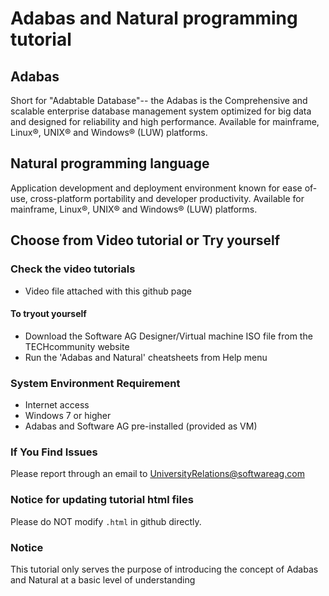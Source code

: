 
# Adabas and Natural programming tutorial
  

## Adabas

Short for "Adabtable Database"-- the Adabas is the Comprehensive and scalable enterprise database management system optimized for big data and designed for reliability and high performance. Available for mainframe, Linux®, UNIX® and Windows® (LUW) platforms.

## Natural programming language

Application development and deployment environment known for ease of-use, cross-platform portability and developer productivity. Available for mainframe, Linux®, UNIX® and Windows® (LUW) platforms.


## Choose from Video tutorial or Try yourself

### Check the video tutorials

 * Video file attached with this github page

#### To tryout yourself

 * Download the Software AG Designer/Virtual machine ISO file from the TECHcommunity website
 * Run the 'Adabas and Natural' cheatsheets from Help menu


 
### System Environment Requirement

 * Internet access
 * Windows 7 or higher
 * Adabas and Software AG pre-installed (provided as VM)
 
  

### If You Find Issues

Please report through an email to UniversityRelations@softwareag.com


### Notice for updating tutorial html files

Please do NOT modify `.html` in github directly.


### Notice

This tutorial only serves the purpose of introducing the concept of Adabas and Natural at a basic level of understanding 

